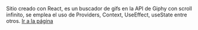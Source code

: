 Sitio creado con React, es un buscador de gifs en la API de Giphy con scroll infinito, se emplea el uso de Providers, Context, UseEffect, useState entre otros.
<a href="https://buscador-gif-react.netlify.app/" rel="_blank" noreferer >Ir a la página </a>

